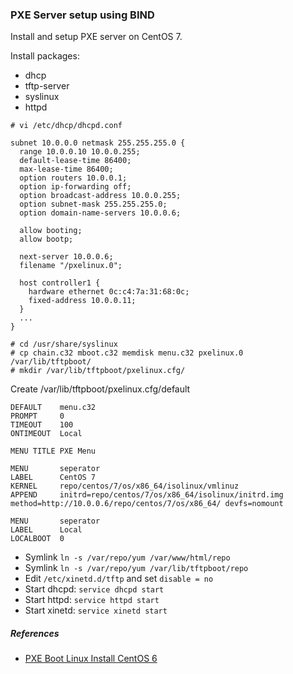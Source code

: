 
### PXE Server setup using BIND

Install and setup PXE server on CentOS 7. 

Install packages:
- dhcp
- tftp-server
- syslinux
- httpd

```
# vi /etc/dhcp/dhcpd.conf
```
```
subnet 10.0.0.0 netmask 255.255.255.0 {
  range 10.0.0.10 10.0.0.255;
  default-lease-time 86400;
  max-lease-time 86400;
  option routers 10.0.0.1;
  option ip-forwarding off;
  option broadcast-address 10.0.0.255;
  option subnet-mask 255.255.255.0;
  option domain-name-servers 10.0.0.6;

  allow booting;
  allow bootp;

  next-server 10.0.0.6;
  filename "/pxelinux.0";

  host controller1 {
    hardware ethernet 0c:c4:7a:31:68:0c;
    fixed-address 10.0.0.11;
  }
  ...
}
```

```
# cd /usr/share/syslinux
# cp chain.c32 mboot.c32 memdisk menu.c32 pxelinux.0 /var/lib/tftpboot/
# mkdir /var/lib/tftpboot/pxelinux.cfg/
```

Create /var/lib/tftpboot/pxelinux.cfg/default
```
DEFAULT    menu.c32
PROMPT     0
TIMEOUT    100
ONTIMEOUT  Local
 
MENU TITLE PXE Menu
 
MENU       seperator
LABEL      CentOS 7
KERNEL     repo/centos/7/os/x86_64/isolinux/vmlinuz
APPEND     initrd=repo/centos/7/os/x86_64/isolinux/initrd.img method=http://10.0.0.6/repo/centos/7/os/x86_64/ devfs=nomount

MENU       seperator
LABEL      Local
LOCALBOOT  0
```

- Symlink `ln -s /var/repo/yum /var/www/html/repo`
- Symlink `ln -s /var/repo/yum /var/lib/tftpboot/repo`
- Edit `/etc/xinetd.d/tftp` and set `disable = no`
- Start dhcpd: `service dhcpd start`
- Start httpd: `service httpd start`
- Start xinetd: `service xinetd start`


##### References
- [PXE Boot Linux Install CentOS 6](https://conradjonesit.wordpress.com/2013/07/10/pxe-boot-linux-install-centos-6-part-3-setting-the-hostname-ip/)
